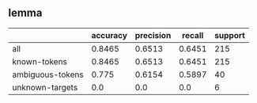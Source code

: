 
## lemma

|                  | accuracy | precision | recall | support |
|------------------|----------|-----------|--------|---------|
| all              | 0.8465   | 0.6513    | 0.6451 | 215     |
| known-tokens     | 0.8465   | 0.6513    | 0.6451 | 215     |
| ambiguous-tokens | 0.775    | 0.6154    | 0.5897 | 40      |
| unknown-targets  | 0.0      | 0.0       | 0.0    | 6       |

